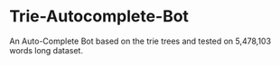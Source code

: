 # Trie-Autocomplete-Bot
An Auto-Complete Bot based on the trie trees and tested on 5,478,103 words long dataset.

